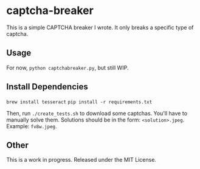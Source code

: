 captcha-breaker
===============

This is a simple CAPTCHA breaker I wrote. It only breaks a specific type of captcha.

Usage
-----

For now, `python captchabreaker.py`, but still WIP.

Install Dependencies
--------------------

`brew install tesseract`
`pip install -r requirements.txt`

Then, run `./create_tests.sh` to download some captchas. You'll have to manually solve them. Solutions should be in the form: `<solution>.jpeg`. Example: `fv8w.jpeg`.

Other
-----

This is a work in progress. Released under the MIT License.
